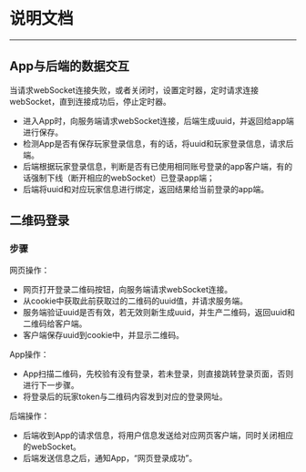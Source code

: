 # 说明文档

----
## App与后端的数据交互
当请求webSocket连接失败，或者关闭时，设置定时器，定时请求连接webSocket，直到连接成功后，停止定时器。  
  * 进入App时，向服务端请求webSocket连接，后端生成uuid，并返回给app端进行保存。
  * 检测App是否有保存玩家登录信息，有的话，将uuid和玩家登录信息，请求后端。
  * 后端根据玩家登录信息，判断是否有已使用相同账号登录的app客户端，有的话强制下线（断开相应的webSocket）已登录app端；
  * 后端将uuid和对应玩家信息进行绑定，返回结果给当前登录的app端。

## 二维码登录
### 步骤
网页操作：  
  * 网页打开登录二维码按钮，向服务端请求webSocket连接。
  * 从cookie中获取此前获取过的二维码的uuid值，并请求服务端。
  * 服务端验证uuid是否有效，若无效则新生成uuid，并生产二维码，返回uuid和二维码给客户端。
  * 客户端保存uuid到cookie中，并显示二维码。

App操作：  
  * App扫描二维码，先校验有没有登录，若未登录，则直接跳转登录页面，否则进行下一步骤。
  * 将登录后的玩家token与二维码内容发到对应的登录网址。

后端操作：  
  * 后端收到App的请求信息，将用户信息发送给对应网页客户端，同时关闭相应的webSocket。
  * 后端发送信息之后，通知App，“网页登录成功”。